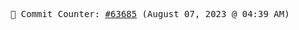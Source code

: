 <p align="center">
    <samp>
        📮 Commit Counter: <a href="https://github.com/Javascript-void0/Javascript-void0/commits/main">#63685</a> (August 07, 2023 @ 04:39 AM)
    </samp>
</p>